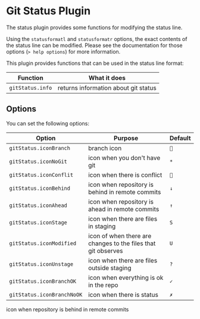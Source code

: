 # Git Status Plugin

The status plugin provides some functions for modifying the status line.

Using the `statusformatl` and `statusformatr` options, the exact contents
of the status line can be modified. Please see the documentation for
those options (`> help options`) for more information.

This plugin provides functions that can be used in the status line format:

| Function         | What it does
| ---------------- | ------------
| `gitStatus.info` | returns information about git status

## Options

You can set the following options:

| Option                     | Purpose                                                       | Default
| -------------------------- | ------------------------------------------------------------- | -------
| `gitStatus.iconBranch`     | branch icon                                                   | ``
| `gitStatus.iconNoGit`      | icon when you don't have git                                  | `*`
| `gitStatus.iconConflit`    | icon when there is conflict                                   | ``
| `gitStatus.iconBehind`     | icon when repository is behind in remote commits              | `↓`
| `gitStatus.iconAhead`      | icon when repository is ahead in remote commits               | `↑`
| `gitStatus.iconStage`      | icon when there are files in staging                          | `S`
| `gitStatus.iconModified`   | icon of when there are changes to the files that git observes | `U`
| `gitStatus.iconUnstage`    | icon when there are files outside staging                     | `?`
| `gitStatus.iconBranchOK`   | icon when everything is ok in the repo                        | `✓`
| `gitStatus.iconBranchNoOK` | icon when there is status                                     | `✗`

icon when repository is behind in remote commits
